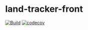 # land-tracker-front

[![Build](https://github.com/lpiergiacomi/land-tracker-front/actions/workflows/tests.yml/badge.svg)](https://github.com/lpiergiacomi/land-tracker-front/actions/workflows/tests.yml)
[![codecov](https://codecov.io/gh/lpiergiacomi/land-tracker-front/graph/badge.svg?token=EW7V9FPDRE)](https://codecov.io/gh/lpiergiacomi/land-tracker-front)
